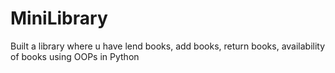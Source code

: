 # MiniLibrary
Built a library where u have lend books, add books, return books, availability of books using OOPs in Python
